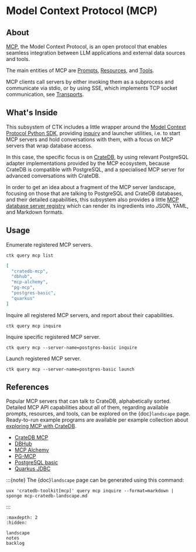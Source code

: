 # Model Context Protocol (MCP)

## About

[MCP], the Model Context Protocol, is an open protocol that enables seamless
integration between LLM applications and external data sources and tools.

The main entities of MCP are [Prompts], [Resources], and [Tools].

MCP clients call servers by either invoking them as a subprocess and
communicate via stdio, or by using SSE, which implements TCP socket
communication, see [Transports].

## What's Inside

This subsystem of CTK includes a little wrapper around the [Model Context
Protocol Python SDK], providing [inquiry] and launcher utilities, i.e. to
start MCP servers and hold conversations with them, with a focus on MCP
servers that wrap database access.

In this case, the specific focus is on [CrateDB], by using relevant
PostgreSQL adapter implementations provided by the MCP ecosystem,
because CrateDB is compatible with PostgreSQL, and a specialised
MCP server for advanced conversations with CrateDB.

In order to get an idea about a fragment of the MCP server landscape,
focusing on those that are talking to PostgreSQL and CrateDB databases,
and their detailed capabilities, this subsystem also provides a little
[MCP database server registry] which can render its ingredients into JSON,
YAML, and Markdown formats.

## Usage

Enumerate registered MCP servers.
```shell
ctk query mcp list
```
```json
[
  "cratedb-mcp",
  "dbhub",
  "mcp-alchemy",
  "pg-mcp",
  "postgres-basic",
  "quarkus"
]
```

Inquire all registered MCP servers, and report about their capabilities.
```shell
ctk query mcp inquire
```
Inquire specific registered MCP server.
```shell
ctk query mcp --server-name=postgres-basic inquire
```

Launch registered MCP server.
```shell
ctk query mcp --server-name=postgres-basic launch
```

## References

Popular MCP servers that can talk to CrateDB, alphabetically sorted.
Detailed MCP API capabilities about all of them, regarding available prompts,
resources, and tools, can be explored on the {doc}`landscape` page.
Ready-to-run example programs are available per example collection
about [exploring MCP with CrateDB].

- [CrateDB MCP]
- [DBHub]
- [MCP Alchemy]
- [PG-MCP]
- [PostgreSQL basic]
- [Quarkus JDBC]

:::{note}
The {doc}`landscape` page can be generated using this command:
```shell
uvx 'cratedb-toolkit[mcp]' query mcp inquire --format=markdown | sponge mcp-cratedb-landscape.md
```
:::


```{toctree}
:maxdepth: 2
:hidden:

landscape
notes
backlog
```


[CrateDB]: https://cratedb.com/database
[CrateDB MCP]: https://github.com/crate/cratedb-mcp
[CrateDB SQLAlchemy dialect]: https://cratedb.com/docs/sqlalchemy-cratedb/
[DBHub]: https://github.com/bytebase/dbhub
[exploring MCP with CrateDB]: https://github.com/crate/cratedb-examples/tree/main/framework/mcp
[inquiry]: https://github.com/crate/cratedb-toolkit/blob/main/cratedb_toolkit/query/mcp/inquiry.py
[Introduction to MCP]: https://modelcontextprotocol.io/introduction
[JBang]: https://www.jbang.dev/
[MCP]: https://modelcontextprotocol.io/
[MCP Alchemy]: https://github.com/runekaagaard/mcp-alchemy
[MCP database server registry]: https://github.com/crate/cratedb-toolkit/blob/main/cratedb_toolkit/query/mcp/registry.py
[MCP Python SDK]: https://github.com/modelcontextprotocol/python-sdk
[MCP SSE]: https://github.com/sidharthrajaram/mcp-sse
[Model Context Protocol (MCP) @ CrateDB]: https://github.com/crate/crate-clients-tools/discussions/234
[Model Context Protocol Python SDK]: https://pypi.org/project/mcp/
[PostgreSQL basic]: https://www.npmjs.com/package/@modelcontextprotocol/server-postgres
[PG-MCP]: https://github.com/stuzero/pg-mcp-server
[Prompts]: https://modelcontextprotocol.io/docs/concepts/prompts
[Quarkus JDBC]: https://github.com/quarkiverse/quarkus-mcp-servers/tree/main/jdbc#readme
[quarkus-mcp-servers]: https://github.com/quarkiverse/quarkus-mcp-servers
[Resources]: https://modelcontextprotocol.io/docs/concepts/resources
[SQLAlchemy]: https://sqlalchemy.org/
[Tools]: https://modelcontextprotocol.io/docs/concepts/tools
[Transports]: https://modelcontextprotocol.io/docs/concepts/transports
[uv]: https://docs.astral.sh/uv/
